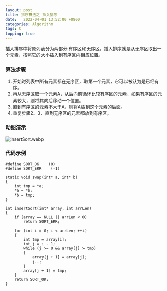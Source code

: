 ```yaml
---
layout: post
title: 排序算法之-插入排序 
date:   2022-04-01 13:52:00 +0800
categories: Algorithm
tags: C
topping: true
---
```


插入排序中将原列表分为两部分:有序区和无序区，插入排序就是从无序区取出一个元素，按照它的大小插入到有序区内相应位置。  

### 算法步骤

1. 开始时列表中所有元素都在无序区，取第一个元素，它可以被认为是已经有序。  
2. 再从无序区取一个元素A，从后向前循环比较有序区的元素，如果有序区的元素较大，则将其向后移动一个位置。  
3. 直到有序区的元素不大于A，则将A放到这个元素的后面。  
4. 重复步骤2、3，直到无序区的元素都放到有序区。  

### 动图演示

![insertSort.webp]({{site.imgurl}}/styles/images/algorithm/insertSort.webp)  

### 代码示例

```
#define SORT_OK    (0)
#define SORT_ERR    (-1)

static void swap(int* a, int* b)
{
    int tmp = *a;
    *a = *b;
    *b = tmp;
}

int insertSort(int* array, int arrLen)
{
    if (array == NULL || arrLen < 0)
        return SORT_ERR;

    for (int i = 0; i < arrLen; ++i)
    {
        int tmp = array[i];
        int j = i - 1;
        while (j >= 0 && array[j] > tmp)
        {
            array[j + 1] = array[j];
            j--;
        }
        array[j + 1] = tmp;
    }
    return SORT_OK;
}
```
